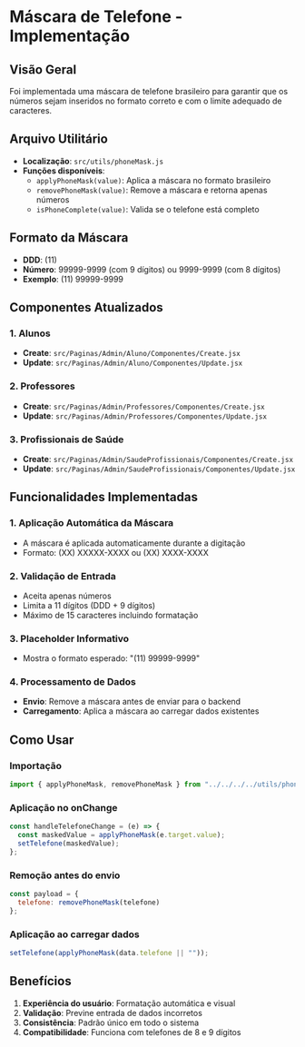 # Máscara de Telefone - Implementação

## Visão Geral
Foi implementada uma máscara de telefone brasileiro para garantir que os números sejam inseridos no formato correto e com o limite adequado de caracteres.

## Arquivo Utilitário
- **Localização**: `src/utils/phoneMask.js`
- **Funções disponíveis**:
  - `applyPhoneMask(value)`: Aplica a máscara no formato brasileiro
  - `removePhoneMask(value)`: Remove a máscara e retorna apenas números
  - `isPhoneComplete(value)`: Valida se o telefone está completo

## Formato da Máscara
- **DDD**: (11)
- **Número**: 99999-9999 (com 9 dígitos) ou 9999-9999 (com 8 dígitos)
- **Exemplo**: (11) 99999-9999

## Componentes Atualizados

### 1. Alunos
- **Create**: `src/Paginas/Admin/Aluno/Componentes/Create.jsx`
- **Update**: `src/Paginas/Admin/Aluno/Componentes/Update.jsx`

### 2. Professores
- **Create**: `src/Paginas/Admin/Professores/Componentes/Create.jsx`
- **Update**: `src/Paginas/Admin/Professores/Componentes/Update.jsx`

### 3. Profissionais de Saúde
- **Create**: `src/Paginas/Admin/SaudeProfissionais/Componentes/Create.jsx`
- **Update**: `src/Paginas/Admin/SaudeProfissionais/Componentes/Update.jsx`

## Funcionalidades Implementadas

### 1. Aplicação Automática da Máscara
- A máscara é aplicada automaticamente durante a digitação
- Formato: (XX) XXXXX-XXXX ou (XX) XXXX-XXXX

### 2. Validação de Entrada
- Aceita apenas números
- Limita a 11 dígitos (DDD + 9 dígitos)
- Máximo de 15 caracteres incluindo formatação

### 3. Placeholder Informativo
- Mostra o formato esperado: "(11) 99999-9999"

### 4. Processamento de Dados
- **Envio**: Remove a máscara antes de enviar para o backend
- **Carregamento**: Aplica a máscara ao carregar dados existentes

## Como Usar

### Importação
```javascript
import { applyPhoneMask, removePhoneMask } from "../../../../utils/phoneMask";
```

### Aplicação no onChange
```javascript
const handleTelefoneChange = (e) => {
  const maskedValue = applyPhoneMask(e.target.value);
  setTelefone(maskedValue);
};
```

### Remoção antes do envio
```javascript
const payload = {
  telefone: removePhoneMask(telefone)
};
```

### Aplicação ao carregar dados
```javascript
setTelefone(applyPhoneMask(data.telefone || ""));
```

## Benefícios
1. **Experiência do usuário**: Formatação automática e visual
2. **Validação**: Previne entrada de dados incorretos
3. **Consistência**: Padrão único em todo o sistema
4. **Compatibilidade**: Funciona com telefones de 8 e 9 dígitos 